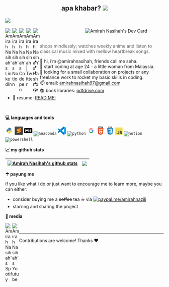 <h2 align="center">
  apa khabar?
  <img src="https://media.giphy.com/media/hvRJCLFzcasrR4ia7z/giphy.gif" width="25px">
</h2>

<p align="left">
  <a href="https://git.io/typing-svg"><img src="https://readme-typing-svg.herokuapp.com?font=VT323&color=%23F7CE76&size=40&multiline=true&width=800&height=50&lines=hello+from+amirahnasihah's+github+%F0%9F%A7%95%F0%9F%8F%BB"></a>
</p>

<p>
<a href="https://www.linkedin.com/in/amirahnasihah/">
  <img align="left" alt="Amirah Nasihah's LinkedIn" width="22px" src="https://raw.githubusercontent.com/peterthehan/peterthehan/master/assets/linkedin.svg" />
</a>
<a href="https://amirahnasihah.notion.site/Resume-f9a45beb799f452983fb678e50f4f24c">
   <img align="left" alt="Amirah Nasihah's Notion" width="22px" src="https://img.icons8.com/color/48/ffffff/notion--v1.png" ?>
</a>
<a href="https://codepen.io/amirahnasihah">
  <img align="left" alt="Amirah Nasihah's Codepen" width="22px" src="https://cdn-icons-png.flaticon.com/128/1626/1626319.png" />
</a>
<a href="https://twitter.com/amrhnshh">
  <img align="left" alt="Amirah Nasihah | Twitter" width="22px" src="https://raw.githubusercontent.com/peterthehan/peterthehan/master/assets/twitter.svg" />
</a>
<a href="https://amirahnasihah.hashnode.dev/">
  <img align="left" alt="Amirah Nasihah's Hashnode" width="22px" src="https://seeklogo.com/images/H/hashnode-logo-B114767E70-seeklogo.com.png" />
</a>
  
<a href="https://app.daily.dev/amirahnasihah"><img src="https://api.daily.dev/devcards/a89e00bc98b04644b3ee7eab0616d3e1.png?r=3xu" align="right" width="250" alt="Amirah Nasihah's Dev Card"/></a>

</p>

<br><br>
<!-- ![follow](https://visitor-badge.glitch.me/badge?page_id=amirahnasihah.amirahnasihah&left_color=grey&right_color=yellow) -->

> shops mindlessly; watches weekly anime and listen to classical music mixed with mellow heartbreak songs.

- 👋 hi, i’m @amirahnasihah, friends call me seha.
- 👀 start coding at age 24 - a little woman from Malaysia.
- 💞️ looking for a small collaboration on projects or any freelance work to rocket my basic skills in coding.
- 📫 email: amirahnasihah97@gmail.com 
- 📚 book libraries: [pdfdrive.com](https://www.pdfdrive.com/)
- 📜 resume: <a href="https://amirahnasihah.notion.site/Resume-f9a45beb799f452983fb678e50f4f24c" target="_blank">READ ME!</a>


<br>

**💻 languages and tools**

<code><img height="26" src="https://raw.githubusercontent.com/github/explore/80688e429a7d4ef2fca1e82350fe8e3517d3494d/topics/python/python.png" alt='python'></code>
<code><img height="26" src="https://raw.githubusercontent.com/github/explore/80688e429a7d4ef2fca1e82350fe8e3517d3494d/topics/sublime-text/sublime-text.png" alt='sublime text'></code>
<code><img height="26" src="https://raw.githubusercontent.com/github/explore/80688e429a7d4ef2fca1e82350fe8e3517d3494d/topics/markdown/markdown.png" alt='markdown'></code>
<code><img height="26" src="https://img.icons8.com/fluency/2x/anaconda--v2.png" alt='anaconda'></code>
<code><img height="26" src="https://raw.githubusercontent.com/github/explore/80688e429a7d4ef2fca1e82350fe8e3517d3494d/topics/visual-studio-code/visual-studio-code.png" alt='vs code'></code> 
<code><img height="26" src="https://colab.research.google.com/img/colab_favicon_256px.png" alt='python'></code>
<code><img height="26" src="https://raw.githubusercontent.com/github/explore/80688e429a7d4ef2fca1e82350fe8e3517d3494d/topics/google/google.png" alt='google'></code>
<code><img height="26" src="https://raw.githubusercontent.com/github/explore/80688e429a7d4ef2fca1e82350fe8e3517d3494d/topics/html/html.png" alt='html'></code>
<code><img height="26" src="https://raw.githubusercontent.com/github/explore/80688e429a7d4ef2fca1e82350fe8e3517d3494d/topics/css/css.png" alt='css'></code>
<code><img height="23" src="https://raw.githubusercontent.com/github/explore/80688e429a7d4ef2fca1e82350fe8e3517d3494d/topics/javascript/javascript.png" alt='javascript'></code>
<code><img height="26" src="https://img.icons8.com/color/48/ffffff/notion--v1.png" alt='notion'></code>
<code><img height="26" src="https://img.icons8.com/color/2x/powershell.png" alt='powershell'></code>

**📈 my github stats**

| <a href="https://github.com/amirahnasihah/github-readme-stats"><img align="center" src="https://github-readme-stats.vercel.app/api?username=amirahnasihah&show_icons=true&include_all_commits=true&theme=highcontrast" alt="Amirah Nasihah's github stats" /></a> | <a href="https://github.com/amirahnasihah/github-readme-stats"><img align="center" src="https://github-readme-stats.vercel.app/api/top-langs/?username=amirahnasihah&layout=compact&theme=highcontrast" /></a> |
| ------------- | ------------- |

**☂ payung me**

if you like what i do or just want to encourage me to learn more, maybe you can either: 
- consider buying me a ~~coffee~~ tea ☕ via [![paypal.me/amirahnazili](https://ionicabizau.github.io/badges/paypal.svg)](https://www.paypal.me/amirahnazili)
- starring and sharing the project

**📱 media**

<a href="https://open.spotify.com/user/ov2acbzxh1jl5wx6wwhgro6jn?si=WaLKpwvWTle0btle2qPb6g">
  <img align="left" alt="Amirah Nasihah's Spotify" width="22px" src="https://seeklogo.com/images/S/spotify-2015-logo-560E071CB7-seeklogo.com.png" />
</a>
<a href="https://www.youtube.com/channel/UCcEK626P9dhuI1_9dYp063g">
  <img align="left" alt="Amirah Nasihah's Youtube" width="22px" src="https://raw.githubusercontent.com/peterthehan/peterthehan/master/assets/youtube.svg" />
</a><br>

<hr>  
Contributions are welcome! Thanks ❤

  
<!---
amirahnazili/amirahnazili is a ✨ special ✨ repository because its `README.md` (this file) appears on your GitHub profile.
You can click the Preview link to take a look at your changes.
--->
